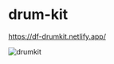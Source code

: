 # drum-kit

https://df-drumkit.netlify.app/


![drumkit](https://user-images.githubusercontent.com/86566715/179430780-e96abcfa-afa7-488b-af4c-77c0f3b96a0f.PNG)
